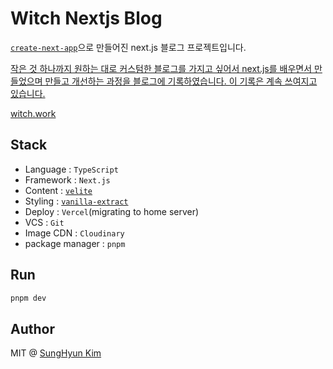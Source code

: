# Witch Nextjs Blog

[`create-next-app`](https://github.com/vercel/next.js/tree/canary/packages/create-next-app)으로 만들어진 next.js 블로그 프로젝트입니다.

[작은 것 하나까지 원하는 대로 커스텀한 블로그를 가지고 싶어서 next.js를 배우면서 만들었으며 만들고 개선하는 과정을 블로그에 기록하였습니다. 이 기록은 계속 쓰여지고 있습니다.](https://witch.work/posts/tag/blog)

[witch.work](https://witch.work/)

## Stack

- Language : `TypeScript`
- Framework : `Next.js`
- Content : [`velite`](https://velite.js.org/)
- Styling : [`vanilla-extract`](https://vanilla-extract.style/)
- Deploy : `Vercel`(migrating to home server)
- VCS : `Git`
- Image CDN : `Cloudinary`
- package manager : `pnpm`

## Run

```bash
pnpm dev
```

## Author

MIT @ [SungHyun Kim](https://github.com/witch-factory)